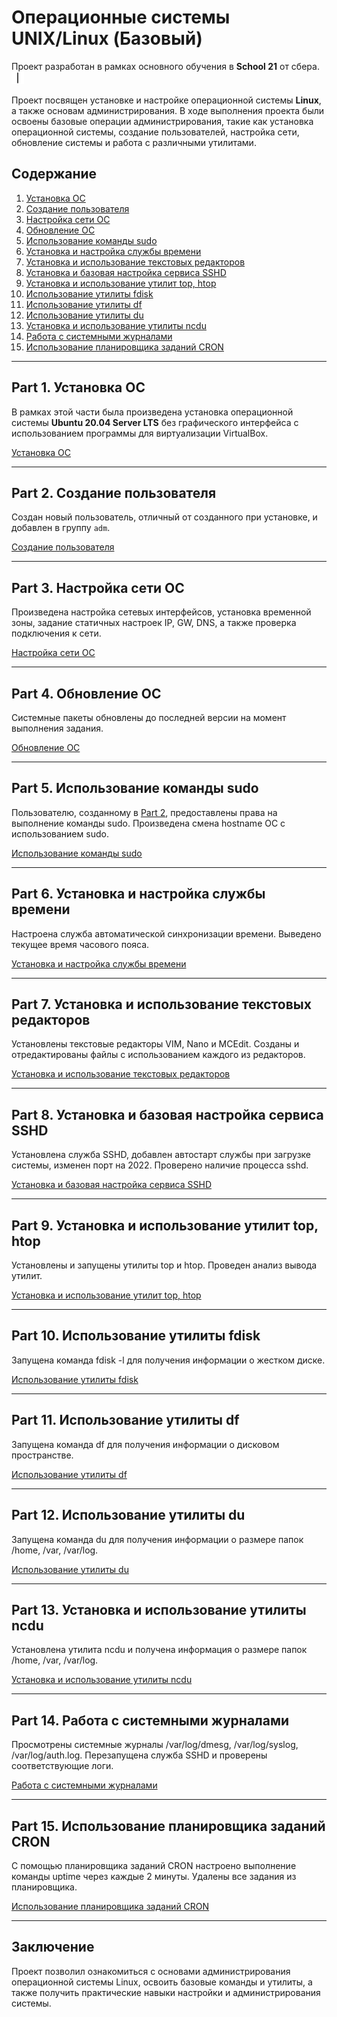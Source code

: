 # Операционные системы UNIX/Linux (Базовый)

Проект разработан в рамках основного обучения в **School 21** от сбера. <img src="materials/images/heart_21_x10.gif" alt="drawing" width="20" height="20"/>

Проект посвящен установке и настройке операционной системы **Linux**, а также основам администрирования. В ходе выполнения проекта были освоены базовые операции администрирования, такие как установка операционной системы, создание пользователей, настройка сети, обновление системы и работа с различными утилитами.

## Содержание

1. [Установка ОС](#part-1-установка-ос)
2. [Создание пользователя](#part-2-создание-пользователя)
3. [Настройка сети ОС](#part-3-настройка-сети-ос)
4. [Обновление ОС](#part-4-обновление-ос)
5. [Использование команды sudo](#part-5-использование-команды-sudo)
6. [Установка и настройка службы времени](#part-6-установка-и-настройка-службы-времени)
7. [Установка и использование текстовых редакторов](#part-7-установка-и-использование-текстовых-редакторов)
8. [Установка и базовая настройка сервиса SSHD](#part-8-установка-и-базовая-настройка-сервиса-sshd)
9. [Установка и использование утилит top, htop](#part-9-установка-и-использование-утилит-top-htop)
10. [Использование утилиты fdisk](#part-10-использование-утилиты-fdisk)
11. [Использование утилиты df](#part-11-использование-утилиты-df)
12. [Использование утилиты du](#part-12-использование-утилиты-du)
13. [Установка и использование утилиты ncdu](#part-13-установка-и-использование-утилиты-ncdu)
14. [Работа с системными журналами](#part-14-работа-с-системными-журналами)
15. [Использование планировщика заданий CRON](#part-15-использование-планировщика-заданий-cron)

---

## Part 1. Установка ОС

В рамках этой части была произведена установка операционной системы **Ubuntu 20.04 Server LTS** без графического интерфейса с использованием программы для виртуализации VirtualBox.

[Установка ОС](src/Report_D01.md#1-установка-ос)

---

## Part 2. Создание пользователя

Создан новый пользователь, отличный от созданного при установке, и добавлен в группу `adm`.

[Создание пользователя](src/Report_D01.md#2-создание-пользователя)

---

## Part 3. Настройка сети ОС

Произведена настройка сетевых интерфейсов, установка временной зоны, задание статичных настроек IP, GW, DNS, а также проверка подключения к сети.

[Настройка сети ОС](src/Report_D01.md#3-настройка-сети-ос)

---

## Part 4. Обновление ОС

Системные пакеты обновлены до последней версии на момент выполнения задания.

[Обновление ОС](src/Report_D01.md#4-обновление-ос)

---

## Part 5. Использование команды sudo

Пользователю, созданному в [Part 2](#part-2-создание-пользователя), предоставлены права на выполнение команды sudo. Произведена смена hostname ОС с использованием sudo.

[Использование команды sudo](src/Report_D01.md#5-использование-команды-sudo)

---

## Part 6. Установка и настройка службы времени

Настроена служба автоматической синхронизации времени. Выведено текущее время часового пояса.

[Установка и настройка службы времени](src/Report_D01.md#6-установка-и-настройка-службы-времени)

---

## Part 7. Установка и использование текстовых редакторов

Установлены текстовые редакторы VIM, Nano и MCEdit. Созданы и отредактированы файлы с использованием каждого из редакторов.

[Установка и использование текстовых редакторов](src/Report_D01.md#7-установка-и-использование-текстовых-редакторов)

---

## Part 8. Установка и базовая настройка сервиса SSHD

Установлена служба SSHD, добавлен автостарт службы при загрузке системы, изменен порт на 2022. Проверено наличие процесса sshd.

[Установка и базовая настройка сервиса SSHD](src/Report_D01.md#8-установка-и-базовая-настройка-сервиса-sshd)

---

## Part 9. Установка и использование утилит top, htop

Установлены и запущены утилиты top и htop. Проведен анализ вывода утилит.

[Установка и использование утилит top, htop](src/Report_D01.md#9-установка-и-использование-утилит-top-htop)

---

## Part 10. Использование утилиты fdisk

Запущена команда fdisk -l для получения информации о жестком диске.

[Использование утилиты fdisk](src/Report_D01.md#10-использование-утилиты-fdisk)

---

## Part 11. Использование утилиты df

Запущена команда df для получения информации о дисковом пространстве.

[Использование утилиты df](src/Report_D01.md#11-использование-утилиты-df)

---

## Part 12. Использование утилиты du

Запущена команда du для получения информации о размере папок /home, /var, /var/log.

[Использование утилиты du](src/Report_D01.md#12-использование-утилиты-du)

---

## Part 13. Установка и использование утилиты ncdu

Установлена утилита ncdu и получена информация о размере папок /home, /var, /var/log.

[Установка и использование утилиты ncdu](src/Report_D01.md#13-установка-и-использование-утилиты-ncdu)

---

## Part 14. Работа с системными журналами

Просмотрены системные журналы /var/log/dmesg, /var/log/syslog, /var/log/auth.log. Перезапущена служба SSHD и проверены соответствующие логи.

[Работа с системными журналами](src/Report_D01.md#14-работа-с-системными-журналами)

---

## Part 15. Использование планировщика заданий CRON

С помощью планировщика заданий CRON настроено выполнение команды uptime через каждые 2 минуты. Удалены все задания из планировщика.

[Использование планировщика заданий CRON](src/Report_D01.md#15-использование-планировщика-заданий-cron)

---

## Заключение

Проект позволил ознакомиться с основами администрирования операционной системы Linux, освоить базовые команды и утилиты, а также получить практические навыки настройки и администрирования системы.

